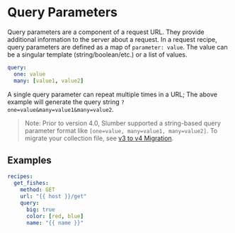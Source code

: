 # Query Parameters

Query parameters are a component of a request URL. They provide additional information to the server about a request. In a request recipe, query parameters are defined as a map of `parameter: value`. The value can be a singular template (string/boolean/etc.) or a list of values.

```yaml
query:
  one: value
  many: [value1, value2]
```

A single query parameter can repeat multiple times in a URL; The above example will generate the query string `?one=value&many=value1&many=value2`.

> Note: Prior to version 4.0, Slumber supported a string-based query parameter format like `[one=value, many=value1, many=value2]`. To migrate your collection file, see [v3 to v4 Migration](../../other/v4_migration.md).

## Examples

```yaml
recipes:
  get_fishes:
    method: GET
    url: "{{ host }}/get"
    query:
      big: true
      color: [red, blue]
      name: "{{ name }}"
```
